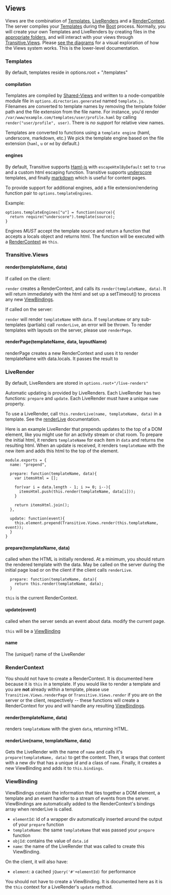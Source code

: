 ## Views

Views are the combination of [Templates](#templates), [LiveRenders](#liveRender) and a [RenderContext](#renderContext).  The server compiles your [Templates](#templates) during the [Boot](boot.html) process.  Normally, you will create your own Templates and LiveRenders by creating files in the [appropriate folders](options.html), and will interact with your views through [Transitive.Views](#transitive.Views).  Please [see the diagrams](overview.html#entities) for a visual exploration of how the Views system works.  This is the lower-level documentation.

### Templates
By default, templates reside in options.root + "/templates"

#### compilation

Templates are compiled by [Shared-Views](http://github.com/aaronblohowiak/shared-views) and written to a node-compatible module file in `options.directories.generated` named `template.js`.  Filenames are converted to template names by removing the template folder path and the file extension from the file name.  For instance, you'd render `/var/www/example.com/templates/user/profile.haml` by calling `render("user/profile", user)`.  There is *no support* for relative view names.  

Templates are converted to functions using a `template engine` (haml, underscore, markdown, etc.) We pick the template engine based on the file extension (`haml`, `u` or `md` by default.)

#### engines

By default, Transitive supports [Haml-js](http://github.com/creationix/haml-js) with `escapeHtmlByDefault` set to `true` and a custom html escaping function.  Transitive supports [underscore](http://documentcloud.github.com/underscore/#template) templates, and finally [markdown](https://github.com/evilstreak/markdown-js) which is useful for content pages.

To provide support for additional engines, add a file extension/rendering function pair to `options.templateEngines`.

Example:

    options.templateEngines["u"] = function(source){
      return require("underscore").template(source);
    }

Engines *MUST* accept the template source and return a function that accepts a locals object and returns html.  The function will be executed with a [RenderContext](#renderContext) as `this`.

### Transitive.Views

#### render(templateName, data)

If called on the client:

`render` creates a RenderContext, and calls its `render(templateName, data)`.  It will return immediately with the html and set up a setTimeout() to process any new [ViewBindings](#viewBinding). 

If called on the server:

`render` will render `templateName` with `data`.  If `templateName` or any sub-templates (partials) call `renderLive`, an error will be thrown.  To render templates with layouts on the server, please use `renderPage`.

#### renderPage(templateName, data, layoutName)
renderPage creates a new RenderContext and uses it to render templateName with data.locals.  It passes the result to 

### LiveRender
By default, LiveRenders are stored in `options.root+"/live-renders"`

Automatic updating is provided by LiveRenders.  Each LiveRender has two functions: `prepare` and `update`.  Each LiveRender must have a unique `name` property.  

To use a LiveRender, call `this.renderLive(name, templateName, data)` in a template.  See the [renderLive](#renderLive) documentation.

Here is an example LiveRender that prepends updates to the top of a DOM element, like you might use for an activity stream or chat room. To prepare the initial html, it renders `templateName` for each item in `data` and returns the resulting html.  When an update is received, it renders `templateName` with the new item and adds this html to the top of the element.

    module.exports = {
      name: "prepend",

      prepare: function(templateName, data){
        var itemsHtml = [];

        for(var i = data.length - 1; i >= 0; i--){
          itemsHtml.push(this.render(templateName, data[i]));
        }

        return itemsHtml.join();
      },
  
      update: function(event){
        this.element.prepend(Transitive.Views.render(this.templateName, event));
      }
    }



#### prepare(templateName, data)

called when the HTML is initially rendered.  At a minimum, you should return the rendered template with the data.  May be called on the server during the initial page load or on the client if the client calls `renderLive`.
    
      prepare: function(templateName, data){
        return this.render(templateName, data);
      }

`this` is the current RenderContext.

#### update(event)

called when the server sends an event about data. modify the current page.

`this` will be a [ViewBinding](#viewBinding)

#### name

The (unique!) name of the LiveRender

### RenderContext
 You should not have to create a RenderContext. It is documented here because it is `this` in a template.  If you would like to render a template and you are **not** already within a template, please use `Transitive.Views.renderPage` or `Transitive.Views.render` if you are on the server or the client, respectively -- these functions will create a RenderContext for you and will handle any resulting [ViewBindings](#viewBinding). 

#### render(templateName, data)
renders `templateName` with the given `data`, returning HTML.

#### renderLive(name, templateName, data)
Gets the LiveRender with the name of `name` and calls it's `prepare(templateName, data)` to get the content. Then, it wraps that content with a new div that has a unique id and a class of `name`. Finally, it creates a new ViewBinding and adds it to `this.bindings`.
  
### ViewBinding
 ViewBindings contain the information that ties together a DOM element, a template and an event handler to a stream of events from the server.  ViewBindings are automatically added to the RenderContext's bindings array when renderLive is called.

 * `elementId`: id of a wrapper div automatically inserted around the output of your `prepare` function
 * `templateName`: the same `templateName` that was passed your `prepare` function
 * `objId`: contains the value of `data.id`
 * `name`: the name of the LiveRender that was called to create this ViewBinding.

On the client, it will also have:

 * `element`: a cached `jQuery('#'+elementId)` for performance

You should not have to create a ViewBinding.  It is documented here as it is the `this` context for a LiveRender's `update` method.
 